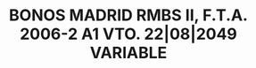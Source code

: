 ---
layout: asset
title: BONOS MADRID RMBS II, F.T.A. 2006-2 A1 VTO. 22|08|2049 VARIABLE
isin: ES0359092006
---